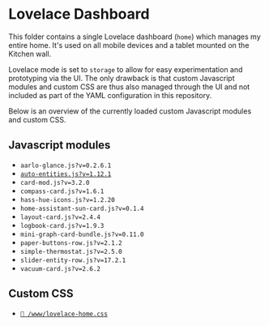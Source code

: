 # Lovelace Dashboard

This folder contains a single Lovelace dashboard (`home`) which manages my
entire home. It's used on all mobile devices and a tablet mounted on the Kitchen
wall.

Lovelace mode is set to `storage` to allow for easy experimentation and
prototyping via the UI. The only drawback is that custom Javascript modules and
custom CSS are thus also managed through the UI and not included as part of the
YAML configuration in this repository.

Below is an overview of the currently loaded custom Javascript modules and
custom CSS.

## Javascript modules

- `aarlo-glance.js?v=0.2.6.1`
- [`auto-entities.js?v=1.12.1`](https://github.com/thomasloven/lovelace-auto-entities)
- `card-mod.js?v=3.2.0`
- `compass-card.js?v=1.6.1`
- `hass-hue-icons.js?v=1.2.20`
- `home-assistant-sun-card.js?v=0.1.4`
- `layout-card.js?v=2.4.4`
- `logbook-card.js?v=1.9.3`
- `mini-graph-card-bundle.js?v=0.11.0`
- `paper-buttons-row.js?v=2.1.2`
- `simple-thermostat.js?v=2.5.0`
- `slider-entity-row.js?v=17.2.1`
- `vacuum-card.js?v=2.6.2`

## Custom CSS

- [`📄 /www/lovelace-home.css`](/www/lovelace-home.css)
